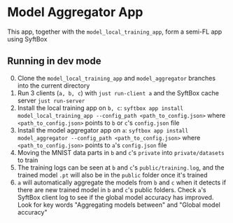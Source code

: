 # Model Aggregator App

This app, together with the `model_local_training_app`, form a semi-FL app using SyftBox

## Running in dev mode

0. Clone the `model_local_training_app` and `model_aggregator` branches into the current directory
1. Run 3 clients (`a, b, c`) with `just run-client a` and the SyftBox cache server `just run-server`
2. Install the local training app on `b, c`: `syftbox app install model_local_training_app --config_path <path_to_config.json>` where `<path_to_config.json>` points to `b` or `c`'s `config.json` file
3. Install the model aggregator app on `a`: `syftbox app install model_aggregator --config_path <path_to_config.json>` where `<path_to_config.json>` points to `a`'s `config.json` file
4. Moving the MNIST data parts in `b` and `c`'s `private` into `private/datasets` to train
5. The training logs can be seen at `b` and `c`'s `public/training.log`, and the trained model `.pt` will also be in the `public` folder once it's trained
6. `a` will automatically aggregate the models from `b` and `c` when it detects if there are new trained model in `b` and `c`'s public folders. Check `a`'s SyftBox client log to see if the global model accuracy has improved. Look for key words "Aggregating models between" and "Global model accuracy"
